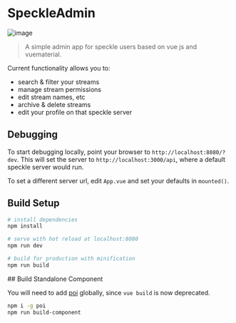 # SpeckleAdmin
![image](https://user-images.githubusercontent.com/7696515/37546477-ed733a6a-2964-11e8-9b80-9448a88999bc.png)

> A simple admin app for speckle users based on vue js and vuematerial.

Current functionality allows you to:
- search & filter your streams
- manage stream permissions
- edit stream names, etc
- archive & delete streams
- edit your profile on that speckle server

## Debugging

To start debugging locally, point your browser to `http://localhost:8080/?dev`. This will set the server to `http://localhost:3000/api`, where a default speckle server would run.

To set a different server url, edit `App.vue` and set your defaults in `mounted()`.

## Build Setup

``` bash
# install dependencies
npm install

# serve with hot reload at localhost:8080
npm run dev

# build for production with minification
npm run build
```

## Build Standalone Component

You will need to add [poi](https://poi.js.org) globally, since `vue build` is now deprecated.

```bash
npm i -g poi
npm run build-component
```
